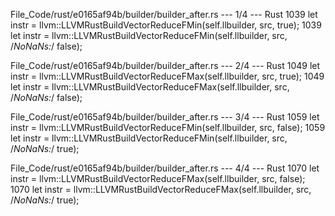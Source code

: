 File_Code/rust/e0165af94b/builder/builder_after.rs --- 1/4 --- Rust
1039             let instr = llvm::LLVMRustBuildVectorReduceFMin(self.llbuilder, src, true);                                                                 1039             let instr = llvm::LLVMRustBuildVectorReduceFMin(self.llbuilder, src, /*NoNaNs:*/ false);

File_Code/rust/e0165af94b/builder/builder_after.rs --- 2/4 --- Rust
1049             let instr = llvm::LLVMRustBuildVectorReduceFMax(self.llbuilder, src, true);                                                                 1049             let instr = llvm::LLVMRustBuildVectorReduceFMax(self.llbuilder, src, /*NoNaNs:*/ false);

File_Code/rust/e0165af94b/builder/builder_after.rs --- 3/4 --- Rust
1059             let instr = llvm::LLVMRustBuildVectorReduceFMin(self.llbuilder, src, false);                                                                1059             let instr = llvm::LLVMRustBuildVectorReduceFMin(self.llbuilder, src, /*NoNaNs:*/ true);

File_Code/rust/e0165af94b/builder/builder_after.rs --- 4/4 --- Rust
1070             let instr = llvm::LLVMRustBuildVectorReduceFMax(self.llbuilder, src, false);                                                                1070             let instr = llvm::LLVMRustBuildVectorReduceFMax(self.llbuilder, src, /*NoNaNs:*/ true);

